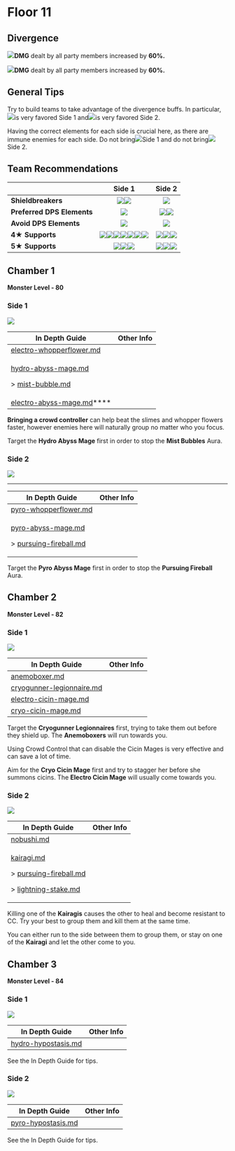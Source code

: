 # Floor 11

## Divergence

![](../../.gitbook/assets/pyro\_small.png)**DMG** dealt by all party members increased by **60%.**

![](../../.gitbook/assets/hydro\_small.png)**DMG** dealt by all party members increased by **60%.**

## General Tips

Try to build teams to take advantage of the divergence buffs. In particular,![](../../.gitbook/assets/pyro\_small.png)is very favored Side 1 and![](../../.gitbook/assets/hydro\_small.png)is very favored Side 2.

Having the correct elements for each side is crucial here, as there are immune enemies for each side. Do not bring![](../../.gitbook/assets/hydro\_small.png)Side 1 and do not bring![](../../.gitbook/assets/pyro\_small.png)Side 2.

## Team Recommendations

|                            |                                                                                                                                                                                         Side 1                                                                                                                                                                                         |                                                                               Side 2                                                                              |
| -------------------------- | :------------------------------------------------------------------------------------------------------------------------------------------------------------------------------------------------------------------------------------------------------------------------------------------------------------------------------------------------------------------------------------: | :---------------------------------------------------------------------------------------------------------------------------------------------------------------: |
| **Shieldbreakers**         |                                                                                                                                                  ![](../../.gitbook/assets/pyro\_small.png)![](../../.gitbook/assets/cryo\_small.png)                                                                                                                                                  |                                                            ![](../../.gitbook/assets/hydro\_small.png)                                                            |
| **Preferred DPS Elements** |                                                                                                                                                                       ![](../../.gitbook/assets/pyro\_small.png)                                                                                                                                                                       |                                       ![](../../.gitbook/assets/hydro\_small.png)![](../../.gitbook/assets/cryo\_small.png)                                       |
| **Avoid DPS Elements**     |                                                                                                                                                                       ![](../../.gitbook/assets/hydro\_small.png)                                                                                                                                                                      |                                                             ![](../../.gitbook/assets/pyro\_small.png)                                                            |
| **4**★ **Supports**        | ![](../../.gitbook/assets/ui\_avataricon\_bennett.png)![](../../.gitbook/assets/ui\_avataricon\_xiangling.png)![](../../.gitbook/assets/ui\_avataricon\_chongyun.png)![](../../.gitbook/assets/ui\_avataricon\_diona.png)![](../../.gitbook/assets/ui\_avataricon\_kaeya.png)![](../../.gitbook/assets/ui\_avataricon\_xinyan.png)![](../../.gitbook/assets/ui\_avataricon\_amber.png) | ![](../../.gitbook/assets/ui\_avataricon\_xingqiu.png)![](../../.gitbook/assets/ui\_avataricon\_barbara.png)![](../../.gitbook/assets/ui\_avataricon\_noelle.png) |
| **5**★ **Supports**        |                                                                                                              ![](../../.gitbook/assets/ui\_avataricon\_kazuha.png)![](../../.gitbook/assets/ui\_avataricon\_venti.png)![](../../.gitbook/assets/ui\_avataricon\_jean.png)                                                                                                              |   ![](../../.gitbook/assets/ui\_avataricon\_mona.png)![](../../.gitbook/assets/ui\_avataricon\_kokomi.png)![](../../.gitbook/assets/ui\_avataricon\_zhongli.png)  |

## Chamber 1

**Monster Level - 80**

### Side 1

![](../../.gitbook/assets/11-1-1v22.png)

| In Depth Guide                                                                                                                                                                              | Other Info |
| ------------------------------------------------------------------------------------------------------------------------------------------------------------------------------------------- | ---------- |
| [electro-whopperflower.md](../../monsters/animals/electro-whopperflower.md "mention")                                                                                                       |            |
| <p><a data-mention href="../../monsters/abyss-order/hydro-abyss-mage.md">hydro-abyss-mage.md</a></p><p>> <a data-mention href="../../mechanics/auras/mist-bubble.md">mist-bubble.md</a></p> |            |
| [electro-abyss-mage.md](../../monsters/abyss-order/electro-abyss-mage.md "mention")****                                                                                                     |            |

**Bringing a crowd controller** can help beat the slimes and whopper flowers faster, however enemies here will naturally group no matter who you focus.

Target the **Hydro Abyss Mage** first in order to stop the **Mist Bubbles** Aura.

### Side 2

![](../../.gitbook/assets/11-1-2v22.png)

****

| In Depth Guide                                                                                                                                                                              | Other Info |
| ------------------------------------------------------------------------------------------------------------------------------------------------------------------------------------------- | ---------- |
| [pyro-whopperflower.md](../../monsters/animals/pyro-whopperflower.md "mention")                                                                                                       |            |
| <p><a data-mention href="../../monsters/abyss-order/pyro-abyss-mage.md">pyro-abyss-mage.md</a></p><p>> <a data-mention href="../../mechanics/auras/pursuing-fireball.md">pursuing-fireball.md</a></p> |            |

Target the **Pyro Abyss Mage** first in order to stop the **Pursuing Fireball** Aura.

## Chamber 2

**Monster Level - 82**

### Side 1

![](../../.gitbook/assets/11-2-1v22.png)

| In Depth Guide                                                                                                                                                                              | Other Info |
| ------------------------------------------------------------------------------------------------------------------------------------------------------------------------------------------- | ---------- |
| [anemoboxer.md](../../monsters/fatui/anemoboxer "mention")                                                                                                       |            |
| [cryogunner-legionnaire.md](../../monsters/fatui/cryogunner-legionnaire "mention")                                                                                                       |            |
| [electro-cicin-mage.md](../../monsters/fatui/electro-cicin-mage "mention")                                                                                                       |            |
| [cryo-cicin-mage.md](../../monsters/fatui/cryo-cicin-mage "mention")                                                                                                       |            |

Target the **Cryogunner Legionnaires** first, trying to take them out before they shield up. The **Anemoboxers** will run towards you.

Using Crowd Control that can disable the Cicin Mages is very effective and can save a lot of time.

Aim for the **Cryo Cicin Mage** first and try to stagger her before she summons cicins. The **Electro Cicin Mage** will usually come towards you.

### Side 2

![](../../.gitbook/assets/11-2-2v22.png)

| In Depth Guide                                                                                                                                                                              | Other Info |
| ------------------------------------------------------------------------------------------------------------------------------------------------------------------------------------------- | ---------- |
| [nobushi.md](../../monsters/fatui/nobushi "mention")                                                                                                       |            |
| <p><a data-mention href="../../monsters/abyss-order/kairagi.md">kairagi.md</a></p><p>> <a data-mention href="../../mechanics/auras/pursuing-fireball.md">pursuing-fireball.md</a></p><p>> <a data-mention href="../../mechanics/auras/lightning-stake.md">lightning-stake.md</a></p> |            |                                                                                                    |            |

Killing one of the **Kairagis** causes the other to heal and become resistant to CC. Try your best to group them and kill them at the same time.

You can either run to the side between them to group them, or stay on one of the **Kairagi** and let the other come to you.

## Chamber 3

**Monster Level - 84**

### Side 1

![](../../.gitbook/assets/hypostasis-hydro.png)

| In Depth Guide                                                                                                                                                                              | Other Info |
| ------------------------------------------------------------------------------------------------------------------------------------------------------------------------------------------- | ---------- |
| [hydro-hypostasis.md](../../monsters/animals/hydro-hypostasis.md "mention")                                                                                                       |            |

See the In Depth Guide for tips.

### Side 2

![](../../.gitbook/assets/hypostasis-pyro-.png)

| In Depth Guide                                                                                                                                                                              | Other Info |
| ------------------------------------------------------------------------------------------------------------------------------------------------------------------------------------------- | ---------- |
| [pyro-hypostasis.md](../../monsters/animals/pyro-hypostasis.md "mention")                                                                                                       |            |

See the In Depth Guide for tips.
